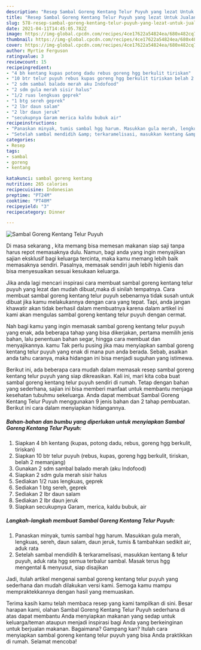 ```yaml
---
description: "Resep Sambal Goreng Kentang Telur Puyuh yang lezat Untuk Jualan"
title: "Resep Sambal Goreng Kentang Telur Puyuh yang lezat Untuk Jualan"
slug: 578-resep-sambal-goreng-kentang-telur-puyuh-yang-lezat-untuk-jualan
date: 2021-04-11T14:45:05.782Z
image: https://img-global.cpcdn.com/recipes/4ce17622a54824ea/680x482cq70/sambal-goreng-kentang-telur-puyuh-foto-resep-utama.jpg
thumbnail: https://img-global.cpcdn.com/recipes/4ce17622a54824ea/680x482cq70/sambal-goreng-kentang-telur-puyuh-foto-resep-utama.jpg
cover: https://img-global.cpcdn.com/recipes/4ce17622a54824ea/680x482cq70/sambal-goreng-kentang-telur-puyuh-foto-resep-utama.jpg
author: Myrtie Ferguson
ratingvalue: 3
reviewcount: 15
recipeingredient:
- "4 bh kentang kupas potong dadu rebus goreng hgg berkulit tiriskan"
- "10 btr telur puyuh rebus kupas goreng hgg berkulit tiriskan belah 2 memanjang"
- "2 sdm sambal balado merah aku Indofood"
- "2 sdm gula merah sisir halus"
- "1/2 ruas lengkuas geprek"
- "1 btg sereh geprek"
- "2 lbr daun salam"
- "2 lbr daun jeruk"
- "secukupnya Garam merica kaldu bubuk air"
recipeinstructions:
- "Panaskan minyak, tumis sambal hgg harum. Masukkan gula merah, lengkuas, sereh, daun salam, daun jeruk, tumis &amp; tambahkan sedikit air, aduk rata"
- "Setelah sambal mendidih &amp; terkaramelisasi, masukkan kentang &amp; telur puyuh, aduk rata hgg semua terbalur sambal. Masak terus hgg mengental &amp; menyusut, siap disajikan"
categories:
- Resep
tags:
- sambal
- goreng
- kentang

katakunci: sambal goreng kentang 
nutrition: 265 calories
recipecuisine: Indonesian
preptime: "PT24M"
cooktime: "PT40M"
recipeyield: "3"
recipecategory: Dinner

---
```



![Sambal Goreng Kentang Telur Puyuh](https://img-global.cpcdn.com/recipes/4ce17622a54824ea/680x482cq70/sambal-goreng-kentang-telur-puyuh-foto-resep-utama.jpg)

Di masa  sekarang , kita memang bisa memesan makanan siap saji tanpa harus repot memasaknya dulu. Namun, bagi anda yang ingin menyajikan sajian eksklusif bagi keluarga tercinta, maka kamu memang lebih baik memasaknya sendiri. Pasalnya, memasak sendiri jauh lebih higienis dan bisa menyesuaikan sesuai kesukaan keluarga.

Jika anda lagi mencari inspirasi cara membuat sambal goreng kentang telur puyuh yang lezat dan mudah dibuat,maka di sinilah tempatnya. Cara membuat sambal goreng kentang telur puyuh  sebenarnya tidak susah untuk dibuat jika kamu melakukannya dengan cara yang tepat. Tapi, anda jangan khawatir akan tidak berhasil dalam membuatnya 
karena dalam artikel ini kami akan mengulas sambal goreng kentang telur puyuh dengan cermat.  



Nah bagi kamu yang ingin memasak sambal goreng kentang telur puyuh yang enak, ada beberapa tahap yang bisa dikerjakan, pertama memilih jenis bahan, lalu penentuan bahan segar, hingga cara membuat dan menyajikannya. kamu Tak perlu pusing jika mau menyiapkan sambal goreng kentang telur puyuh yang enak di mana pun anda berada. Sebab, asalkan anda  tahu caranya, maka hidangan ini bisa menjadi suguhan yang istimewa.

Berikut ini, ada beberapa cara mudah dalam memasak resep sambal goreng kentang telur puyuh yang siap dikreasikan. Kali ini, mari kita coba buat sambal goreng kentang telur puyuh sendiri di rumah. Tetap dengan bahan yang sederhana, sajian ini bisa memberi manfaat untuk membantu menjaga kesehatan tubuhmu sekeluarga. Anda dapat membuat Sambal Goreng Kentang Telur Puyuh menggunakan 9 jenis bahan dan 2 tahap pembuatan. Berikut ini cara dalam menyiapkan hidangannya.

<!--inarticleads1-->

##### Bahan-bahan dan bumbu yang diperlukan untuk menyiapkan Sambal Goreng Kentang Telur Puyuh:

1. Siapkan 4 bh kentang (kupas, potong dadu, rebus, goreng hgg berkulit, tiriskan)
1. Siapkan 10 btr telur puyuh (rebus, kupas, goreng hgg berkulit, tiriskan, belah 2 memanjang)
1. Gunakan 2 sdm sambal balado merah (aku Indofood)
1. Siapkan 2 sdm gula merah sisir halus
1. Sediakan 1/2 ruas lengkuas, geprek
1. Sediakan 1 btg sereh, geprek
1. Sediakan 2 lbr daun salam
1. Sediakan 2 lbr daun jeruk
1. Siapkan secukupnya Garam, merica, kaldu bubuk, air




<!--inarticleads2-->

##### Langkah-langkah membuat Sambal Goreng Kentang Telur Puyuh:

1. Panaskan minyak, tumis sambal hgg harum. Masukkan gula merah, lengkuas, sereh, daun salam, daun jeruk, tumis &amp; tambahkan sedikit air, aduk rata
1. Setelah sambal mendidih &amp; terkaramelisasi, masukkan kentang &amp; telur puyuh, aduk rata hgg semua terbalur sambal. Masak terus hgg mengental &amp; menyusut, siap disajikan




Jadi, itulah artikel mengenai  sambal goreng kentang telur puyuh  yang sederhana dan mudah dilakukan versi kami. Semoga kamu mampu mempraktekkannya dengan hasil yang memuaskan. 

Terima kasih kamu telah membaca resep yang kami tampilkan di sini. Besar harapan kami, olahan  Sambal Goreng Kentang Telur Puyuh sederhana di atas dapat membantu Anda menyiapkan makanan yang sedap untuk keluarga/teman ataupun menjadi inspirasi bagi Anda yang berkeinginan untuk berjualan makanan. Bagaimana? Gampang kan? Itulah cara menyiapkan sambal goreng kentang telur puyuh yang bisa Anda praktikkan di rumah. Selamat mencoba!

